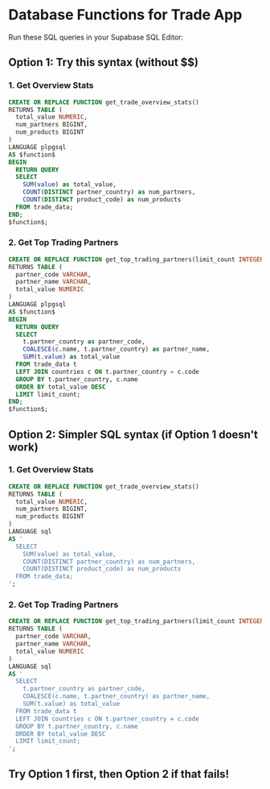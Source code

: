 # Database Functions for Trade App

Run these SQL queries in your Supabase SQL Editor:

## Option 1: Try this syntax (without $$)

### 1. Get Overview Stats
```sql
CREATE OR REPLACE FUNCTION get_trade_overview_stats()
RETURNS TABLE (
  total_value NUMERIC,
  num_partners BIGINT,
  num_products BIGINT
) 
LANGUAGE plpgsql
AS $function$
BEGIN
  RETURN QUERY
  SELECT 
    SUM(value) as total_value,
    COUNT(DISTINCT partner_country) as num_partners,
    COUNT(DISTINCT product_code) as num_products
  FROM trade_data;
END;
$function$;
```

### 2. Get Top Trading Partners
```sql
CREATE OR REPLACE FUNCTION get_top_trading_partners(limit_count INTEGER DEFAULT 10)
RETURNS TABLE (
  partner_code VARCHAR,
  partner_name VARCHAR,
  total_value NUMERIC
) 
LANGUAGE plpgsql
AS $function$
BEGIN
  RETURN QUERY
  SELECT 
    t.partner_country as partner_code,
    COALESCE(c.name, t.partner_country) as partner_name,
    SUM(t.value) as total_value
  FROM trade_data t
  LEFT JOIN countries c ON t.partner_country = c.code
  GROUP BY t.partner_country, c.name
  ORDER BY total_value DESC
  LIMIT limit_count;
END;
$function$;
```

## Option 2: Simpler SQL syntax (if Option 1 doesn't work)

### 1. Get Overview Stats
```sql
CREATE OR REPLACE FUNCTION get_trade_overview_stats()
RETURNS TABLE (
  total_value NUMERIC,
  num_partners BIGINT,
  num_products BIGINT
) 
LANGUAGE sql
AS '
  SELECT 
    SUM(value) as total_value,
    COUNT(DISTINCT partner_country) as num_partners,
    COUNT(DISTINCT product_code) as num_products
  FROM trade_data;
';
```

### 2. Get Top Trading Partners
```sql
CREATE OR REPLACE FUNCTION get_top_trading_partners(limit_count INTEGER DEFAULT 10)
RETURNS TABLE (
  partner_code VARCHAR,
  partner_name VARCHAR,
  total_value NUMERIC
) 
LANGUAGE sql
AS '
  SELECT 
    t.partner_country as partner_code,
    COALESCE(c.name, t.partner_country) as partner_name,
    SUM(t.value) as total_value
  FROM trade_data t
  LEFT JOIN countries c ON t.partner_country = c.code
  GROUP BY t.partner_country, c.name
  ORDER BY total_value DESC
  LIMIT limit_count;
';
```

## Try Option 1 first, then Option 2 if that fails!
